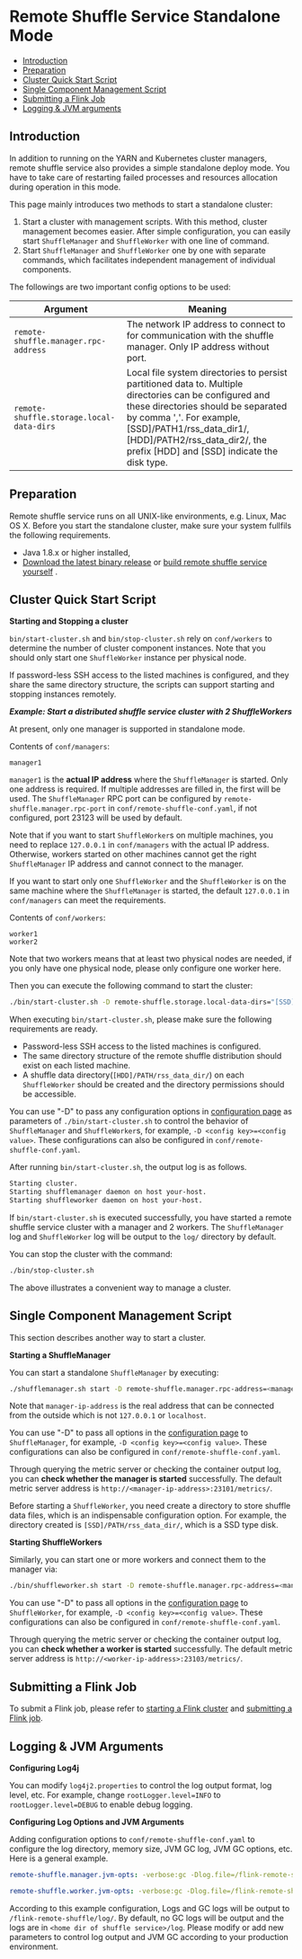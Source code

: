 <!--
 Copyright 2021 The Flink Remote Shuffle Project

 Licensed under the Apache License, Version 2.0 (the "License");
 you may not use this file except in compliance with the License.
 You may obtain a copy of the License at

      http://www.apache.org/licenses/LICENSE-2.0

 Unless required by applicable law or agreed to in writing, software
 distributed under the License is distributed on an "AS IS" BASIS,
 WITHOUT WARRANTIES OR CONDITIONS OF ANY KIND, either express or implied.
 See the License for the specific language governing permissions and
 limitations under the License.
-->

# Remote Shuffle Service Standalone Mode

- [Introduction](#introduction)
- [Preparation](#preparation)
- [Cluster Quick Start Script](#cluster-quick-start-script)
- [Single Component Management Script](#single-component-management-script)
- [Submitting a Flink Job](#submitting-a-flink-job)
- [Logging & JVM arguments](#logging--jvm-arguments)

## Introduction

In addition to running on the YARN and Kubernetes cluster managers, remote shuffle service also
provides a simple standalone deploy mode. You have to take care of restarting failed processes and
resources allocation during operation in this mode.

This page mainly introduces two methods to start a standalone cluster:

1. Start a cluster with management scripts. With this method, cluster management becomes easier.
   After simple configuration, you can easily start `ShuffleManager` and `ShuffleWorker` with one
   line of command.
2. Start `ShuffleManager` and `ShuffleWorker` one by one with separate commands, which facilitates
   independent management of individual components.

The followings are two important config options to be used:

| Argument | Meaning |
| -------- | ------- |
|`remote-shuffle.manager.rpc-address` | The network IP address to connect to for communication with the shuffle manager. Only IP address without port.|
|`remote-shuffle.storage.local-data-dirs` | Local file system directories to persist partitioned data to. Multiple directories can be configured and these directories should be separated by comma ','. For example, [SSD]/PATH1/rss_data_dir1/,[HDD]/PATH2/rss_data_dir2/, the prefix [HDD] and [SSD] indicate the disk type.|

## Preparation

Remote shuffle service runs on all UNIX-like environments, e.g. Linux, Mac OS X. Before you start
the standalone cluster, make sure your system fullfils the following requirements.

- Java 1.8.x or higher installed,
- [Download the latest binary release](https://github.com/flink-extended/flink-remote-shuffle/releases)
  or [build remote shuffle service yourself](https://github.com/flink-extended/flink-remote-shuffle#building-from-source)
  .

## Cluster Quick Start Script

**Starting and Stopping a cluster**

`bin/start-cluster.sh` and `bin/stop-cluster.sh` rely on `conf/workers` to determine the number of
cluster component instances. Note that you should only start one `ShuffleWorker` instance per
physical node.

If password-less SSH access to the listed machines is configured, and they share the same directory
structure, the scripts can support starting and stopping instances remotely.

***Example: Start a distributed shuffle service cluster with 2 ShuffleWorkers***

At present, only one manager is supported in standalone mode.

Contents of `conf/managers`:

```
manager1
```

`manager1` is the **actual IP address** where the `ShuffleManager` is started. Only one address is
required. If multiple addresses are filled in, the first will be used. The `ShuffleManager` RPC port
can be configured by `remote-shuffle.manager.rpc-port` in `conf/remote-shuffle-conf.yaml`, if not
configured, port 23123 will be used by default.

Note that if you want to start `ShuffleWorker`s on multiple machines, you need to
replace `127.0.0.1` in `conf/managers` with the actual IP address. Otherwise, workers started on
other machines cannot get the right `ShuffleManager` IP address and cannot connect to the manager.

If you want to start only one `ShuffleWorker` and the `ShuffleWorker` is on the same machine where
the `ShuffleManager` is started, the default `127.0.0.1` in `conf/managers` can meet the
requirements.

Contents of `conf/workers`:

```
worker1
worker2
```

Note that two workers means that at least two physical nodes are needed, if you only have one
physical node, please only configure one worker here.

Then you can execute the following command to start the cluster:

```sh
./bin/start-cluster.sh -D remote-shuffle.storage.local-data-dirs="[SSD]/PATH/rss_data_dir/"
```

When executing `bin/start-cluster.sh`, please make sure the following requirements are ready.

- Password-less SSH access to the listed machines is configured.
- The same directory structure of the remote shuffle distribution should exist on each listed
  machine.
- A shuffle data directory(`[HDD]/PATH/rss_data_dir/`) on each `ShuffleWorker` should be created and
  the directory permissions should be accessible.

You can use "-D" to pass any configuration options in [configuration page](./configuration.md) as
parameters of `./bin/start-cluster.sh` to control the behavior of `ShuffleManager`
and  `ShuffleWorker`s, for example, `-D <config key>=<config value>`. These configurations can also
be configured in `conf/remote-shuffle-conf.yaml`.

After running `bin/start-cluster.sh`, the output log is as follows.

```sh
Starting cluster.
Starting shufflemanager daemon on host your-host.
Starting shuffleworker daemon on host your-host.
```

If `bin/start-cluster.sh` is executed successfully, you have started a remote shuffle service
cluster with a manager and 2 workers. The `ShuffleManager` log and `ShuffleWorker` log will be
output to the `log/` directory by default.

You can stop the cluster with the command:

```sh
./bin/stop-cluster.sh
```

The above illustrates a convenient way to manage a cluster.

## Single Component Management Script

This section describes another way to start a cluster.

**Starting a ShuffleManager**

You can start a standalone `ShuffleManager` by executing:

```sh
./shufflemanager.sh start -D remote-shuffle.manager.rpc-address=<manager-ip-address>
```

Note that `manager-ip-address` is the real address that can be connected from the outside which is
not `127.0.0.1` or `localhost`.

You can use "-D" to pass all options in the [configuration page](./configuration.md)
to `ShuffleManager`, for example, `-D <config key>=<config value>`. These configurations can also be
configured in `conf/remote-shuffle-conf.yaml`.

Through querying the metric server or checking the container output log, you can **check whether the
manager is started** successfully. The default metric server address
is `http://<manager-ip-address>:23101/metrics/`.

Before starting a `ShuffleWorker`, you need create a directory to store shuffle data files, which is
an indispensable configuration option. For example, the directory created
is `[SSD]/PATH/rss_data_dir/`, which is a SSD type disk.

**Starting ShuffleWorkers**

Similarly, you can start one or more workers and connect them to the manager via:

```sh
./bin/shuffleworker.sh start -D remote-shuffle.manager.rpc-address=<manager-ip-address> -D remote-shuffle.storage.local-data-dirs="[HDD]/PATH/rss_data_dir/"
```

You can use "-D" to pass all options in the [configuration page](./configuration.md)
to `ShuffleWorker`, for example, `-D <config key>=<config value>`. These configurations can also be
configured in `conf/remote-shuffle-conf.yaml`.

Through querying the metric server or checking the container output log, you can **check whether a
worker is started** successfully. The default metric server address
is `http://<worker-ip-address>:23103/metrics/`.

## Submitting a Flink Job

To submit a Flink job, please refer
to [starting a Flink cluster](./quick_start.md#starting-a-flink-cluster)
and [submitting a Flink job](./quick_start.md#submitting-a-flink-job).

## Logging & JVM Arguments

**Configuring Log4j**

You can modify `log4j2.properties` to control the log output format, log level, etc. For example,
change `rootLogger.level=INFO` to `rootLogger.level=DEBUG` to enable debug logging.

**Configuring Log Options and JVM Arguments**

Adding configuration options to `conf/remote-shuffle-conf.yaml` to configure the log directory,
memory size, JVM GC log, JVM GC options, etc. Here is a general example.

```yaml
remote-shuffle.manager.jvm-opts: -verbose:gc -Dlog.file=/flink-remote-shuffle/log/shufflemanager.log -Xloggc:/flink-remote-shuffle/log/shufflemanager.gc.log -XX:NewRatio=3 -XX:+PrintGCDetails -XX:+PrintGCDateStamps -XX:ParallelGCThreads=4 -XX:+UseGCLogFileRotation -XX:NumberOfGCLogFiles=2 -XX:GCLogFileSize=256M

remote-shuffle.worker.jvm-opts: -verbose:gc -Dlog.file=/flink-remote-shuffle/log/shuffleworker.log -Xloggc:/flink-remote-shuffle/log/shuffleworker.gc.log -XX:NewRatio=3 -XX:+PrintGCDetails -XX:+PrintGCDateStamps -XX:ParallelGCThreads=4 -XX:+UseGCLogFileRotation -XX:NumberOfGCLogFiles=2 -XX:GCLogFileSize=256M
```

According to this example configuration, Logs and GC logs will be output
to `/flink-remote-shuffle/log/`. By default, no GC logs will be output and the logs are
in `<home dir of shuffle service>/log`. Please modify or add new parameters to control log output
and JVM GC according to your production environment.

